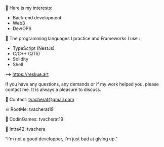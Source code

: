 🧐  Here is my interests:
- Back-end development
- Web3
- Dev/OPS

🧠  The programming languages I practice and Frameworks I use :
- TypeScript (NestJs)
- C/C++ (QT5)
- Solidity
- Shell

--> https://reskue.art

If you have any questions, any demands or if my work helped you, please contact me.
It is always a pleasure to discuss.

📧  Contact: tvacherat@gmail.com

☠  RootMe: tvacherat19

👾  CodinGames: tvacherat19

👤  Intra42: tvachera

"I'm not a good developper, I'm just bad at giving up."
